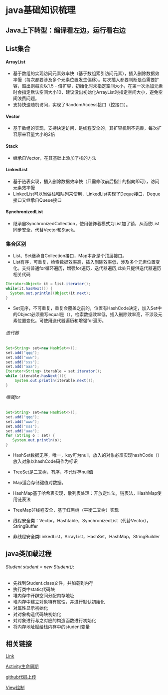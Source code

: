 # java基础知识梳理

## Java上下转型：编译看左边，运行看右边

## List集合
#### ArrayList
- 基于数组的实现访问元素效率快（基于数组索引访问元素），插入删除数据效率慢（每次都要涉及多个元素位置发生偏移）。每次插入都要判断是否需要扩容，超出则每次以1.5 - 倍扩容，初始化时未指定空间大小，在第一次添加元素时会指定默认空间大小10，建议没出初始化ArrayList时指定空间大小，避免空间浪费问题。
- 支持快速随机访问，实现了RandomAccess接口（控接口）。
#### Vector
- 基于数组的实现，支持快速访问，是线程安全的，其扩容机制不完善，每次扩容原来容量大小的2倍
#### Stack
- 继承自Vector，在其基础上添加了栈的方法
#### LinkedList
- 基于链表实现，插入删除数据效率快（只需修改前后指针的指向即可），访问元素效率慢
- LinkedList可以当做栈和队列来使用，LinkedList实现了Deque接口，Deque接口又继承自Queue接口
#### SynchronizedList
- 继承自SynchronizedCollection，使用装饰着模式为List加了锁，从而使List同步安全，代替Vector和Stack。

### 集合区别
- List、Set继承自Collection接口，Map本身是个顶层接口。
- List有序，可重复，检索数据效率高，插入删除效率低，涉及多个元素位置变化。支持普通for循环遍历，增强for遍历，迭代器遍历,此处只提供迭代器遍历相关代码
```java
Iterator<Object> it = list.iterator();
while(it.hasNext()) {
  System.out.println((Object)it.next);
}
```
- Set无序，不可重复，重复会覆盖之前的，位置有HashCode决定，加入Set中的Object必须重写equal是（），检索数据效率低，插入删除效率高，不涉及元素位置变化。可使用迭代器遍历和增强for遍历。
###### 迭代器
```java
Set<String> set=new HashSet<>();
set.add("qqq");
set.add("www");
set.add("sss");
set.add("aaa");
Iterator<String> iterable = set.iterator();
while (iterable.hasNext()){
    System.out.println(iterable.next());
}
```
###### 增强for
```java
Set<String> set=new HashSet<>();
set.add("qqq");
set.add("www");
set.add("sss");
set.add("aaa");
for (String o : set) {
   System.out.println(o);
}
```
- HashSet数据无序，唯一，key可为null，放入的对象必须实现hashCode（）放入对象以hashCode码作为标识
- TreeSet是二叉树，有序，不允许存null值

- Map适合存储键值对数据。
- HashMap基于哈希表实现，散列表处理：开放定址法，链表法，HashMap使用链表法
- TreeMap非线程安全，基于红黑树（平衡二叉树）实现

- 线程安全类：Vector，Hashtable，SynchronizedList（代替Vector），StringBuffer
- 非线程安全类LinkedList，ArrayList，HashSet，HashMap，StringBuilder





## java类加载过程
###### Student student = new Student();
- 先找到Student.class文件，并加载到内存
- 执行类中static代码块
- 堆内存中开辟空间分配内存地址
- 堆内存中建立对象特有属性，并进行默认初始化
- 对属性显示初始化
- 对对象构造代码块初始化
- 对对象进行与之对应的构造函数进行初始化
- 将内存地址赋给栈内存中的student变量



## 相关链接

[Link](https://github.com/dannycx/dcxing111.github.io/blob/master/activity%E8%BF%94%E5%9B%9E%E6%95%B0%E6%8D%AE)

[Activity生命周期](https://github.com/dannycx/knowledge/blob/master/ActivityLifecycle.md)

[github代码上传](https://github.com/dannycx/knowledge/blob/master/github.md)

[View绘制](https://github.com/dannycx/knowledge/blob/master/ViewDrawingProcess.md)
